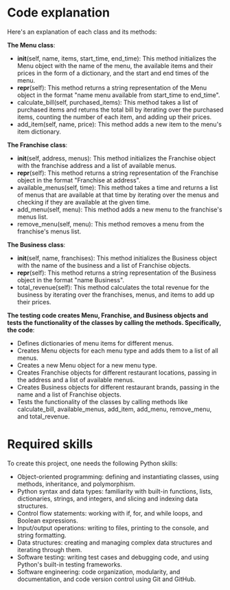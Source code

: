 # Code explanation

Here's an explanation of each class and its methods:

**The Menu class**:

- __init__(self, name, items, start_time, end_time): This method initializes the Menu object with the name of the menu, the available items and their prices in the form of a dictionary, and the start and end times of the menu.
- __repr__(self): This method returns a string representation of the Menu object in the format "name menu available from start_time to end_time".
- calculate_bill(self, purchased_items): This method takes a list of purchased items and returns the total bill by iterating over the purchased items, counting the number of each item, and adding up their prices.
- add_item(self, name, price): This method adds a new item to the menu's item dictionary.

**The Franchise class**:

- __init__(self, address, menus): This method initializes the Franchise object with the franchise address and a list of available menus.
- __repr__(self): This method returns a string representation of the Franchise object in the format "Franchise at address".
- available_menus(self, time): This method takes a time and returns a list of menus that are available at that time by iterating over the menus and checking if they are available at the given time.
- add_menu(self, menu): This method adds a new menu to the franchise's menus list.
- remove_menu(self, menu): This method removes a menu from the franchise's menus list.

**The Business class**:

- __init__(self, name, franchises): This method initializes the Business object with the name of the business and a list of Franchise objects.
- __repr__(self): This method returns a string representation of the Business object in the format "name Business".
- total_revenue(self): This method calculates the total revenue for the business by iterating over the franchises, menus, and items to add up their prices.

**The testing code creates Menu, Franchise, and Business objects and tests the functionality of the classes by calling the methods. Specifically, the code**:

- Defines dictionaries of menu items for different menus.
- Creates Menu objects for each menu type and adds them to a list of all menus.
- Creates a new Menu object for a new menu type.
- Creates Franchise objects for different restaurant locations, passing in the address and a list of available menus.
- Creates Business objects for different restaurant brands, passing in the name and a list of Franchise objects.
- Tests the functionality of the classes by calling methods like calculate_bill, available_menus, add_item, add_menu, remove_menu, and total_revenue.

# Required skills

To create this project, one needs the following Python skills:

- Object-oriented programming: defining and instantiating classes, using methods, inheritance, and polymorphism.
- Python syntax and data types: familiarity with built-in functions, lists, dictionaries, strings, and integers, and slicing and indexing data structures.
- Control flow statements: working with if, for, and while loops, and Boolean expressions.
- Input/output operations: writing to files, printing to the console, and string formatting.
- Data structures: creating and managing complex data structures and iterating through them.
- Software testing: writing test cases and debugging code, and using Python's built-in testing frameworks.
- Software engineering: code organization, modularity, and documentation, and code version control using Git and GitHub.
